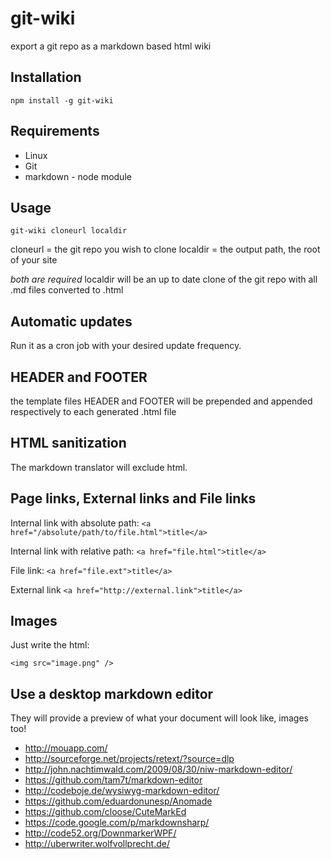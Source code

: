 git-wiki
========

export a git repo as a markdown based html wiki

## Installation

`npm install -g git-wiki`

## Requirements

* Linux
* Git
* markdown - node module

## Usage

`git-wiki cloneurl localdir`

cloneurl = the git repo you wish to clone
localdir = the output path, the root of your site

*both are required*
localdir will be an up to date clone of the git repo with all .md files converted to .html

## Automatic updates

Run it as a cron job with your desired update frequency.

## HEADER and FOOTER

the template files HEADER and FOOTER will be prepended and appended respectively to each generated .html file

## HTML sanitization

The markdown translator will exclude html.

## Page links, External links and File links

Internal link with absolute path:
`<a href="/absolute/path/to/file.html">title</a>`

Internal link with relative path:
`<a href="file.html">title</a>`

File link:
`<a href="file.ext">title</a>`

External link
`<a href="http://external.link">title</a>`

## Images

Just write the html:

`<img src="image.png" />`

## Use a desktop markdown editor

They will provide a preview of what your document will look like, images too!

* http://mouapp.com/
* http://sourceforge.net/projects/retext/?source=dlp
* http://john.nachtimwald.com/2009/08/30/niw-markdown-editor/
* https://github.com/tam7t/markdown-editor
* http://codeboje.de/wysiwyg-markdown-editor/
* https://github.com/eduardonunesp/Anomade
* https://github.com/cloose/CuteMarkEd
* https://code.google.com/p/markdownsharp/
* http://code52.org/DownmarkerWPF/
* http://uberwriter.wolfvollprecht.de/

